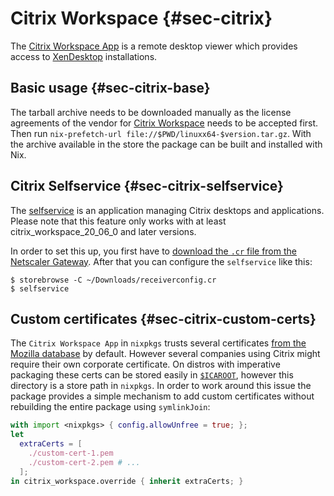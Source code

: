 # Citrix Workspace {#sec-citrix}

The [Citrix Workspace App](https://www.citrix.com/products/workspace-app/) is a remote desktop viewer which provides access to [XenDesktop](https://www.citrix.com/products/xenapp-xendesktop/) installations.

## Basic usage {#sec-citrix-base}

The tarball archive needs to be downloaded manually as the license agreements of the vendor for [Citrix Workspace](https://www.citrix.de/downloads/workspace-app/linux/workspace-app-for-linux-latest.html) needs to be accepted first. Then run `nix-prefetch-url file://$PWD/linuxx64-$version.tar.gz`. With the archive available in the store the package can be built and installed with Nix.

## Citrix Selfservice {#sec-citrix-selfservice}

The [selfservice](https://support.citrix.com/article/CTX200337) is an application managing Citrix desktops and applications. Please note that this feature only works with at least citrix_workspace_20_06_0 and later versions.

In order to set this up, you first have to [download the `.cr` file from the Netscaler Gateway](https://its.uiowa.edu/support/article/102186). After that you can configure the `selfservice` like this:

```ShellSession
$ storebrowse -C ~/Downloads/receiverconfig.cr
$ selfservice
```

## Custom certificates {#sec-citrix-custom-certs}

The `Citrix Workspace App` in `nixpkgs` trusts several certificates [from the Mozilla database](https://curl.haxx.se/docs/caextract.html) by default. However several companies using Citrix might require their own corporate certificate. On distros with imperative packaging these certs can be stored easily in [`$ICAROOT`](https://developer-docs.citrix.com/projects/receiver-for-linux-command-reference/en/13.7/), however this directory is a store path in `nixpkgs`. In order to work around this issue the package provides a simple mechanism to add custom certificates without rebuilding the entire package using `symlinkJoin`:

```nix
with import <nixpkgs> { config.allowUnfree = true; };
let
  extraCerts = [
    ./custom-cert-1.pem
    ./custom-cert-2.pem # ...
  ];
in citrix_workspace.override { inherit extraCerts; }
```
